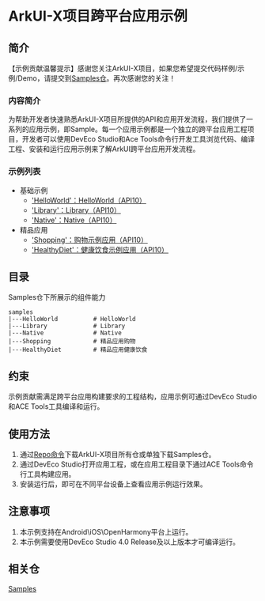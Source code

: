 # ArkUI-X项目跨平台应用示例

## 简介
【示例贡献温馨提示】感谢您关注ArkUI-X项目，如果您希望提交代码样例/示例/Demo，请提交到[Samples仓](https://gitee.com/arkui-x/samples)。再次感谢您的关注！

### 内容简介
为帮助开发者快速熟悉ArkUI-X项目所提供的API和应用开发流程，我们提供了一系列的应用示例，即Sample。每一个应用示例都是一个独立的跨平台应用工程项目，开发者可以使用DevEco Studio和Ace Tools命令行开发工具浏览代码、编译工程、安装和运行应用示例来了解ArkUI跨平台应用开发流程。

### 示例列表

- 基础示例
  - ['HelloWorld'：HelloWorld（API10）](HelloWorld)
  - ['Library'：Library（API10）](Library)
  - ['Native'：Native（API10）](Native)
- 精品应用
  - ['Shopping'：购物示例应用（API10）](Shopping)
  - ['HealthyDiet'：健康饮食示例应用（API10）](HealthyDiet)

## 目录

Samples仓下所展示的组件能力

```
samples
|---HelloWorld          # HelloWorld
|---Library             # Library
|---Native              # Native
|---Shopping            # 精品应用购物
|---HealthyDiet         # 精品应用健康饮食
```

## 约束

示例贡献需满足跨平台应用构建要求的工程结构，应用示例可通过DevEco Studio和ACE Tools工具编译和运行。

## 使用方法

1.  通过[Repo命令](https://gitee.com/arkui-x/manifest/blob/master/README.md)下载ArkUI-X项目所有仓或单独下载Samples仓。
2.  通过DevEco Studio打开应用工程，或在应用工程目录下通过ACE Tools命令行工具构建应用。
3.  安装运行后，即可在不同平台设备上查看应用示例运行效果。

## 注意事项

1.  本示例支持在Android\iOS\OpenHarmony平台上运行。
2.  本示例需要使用DevEco Studio 4.0 Release及以上版本才可编译运行。


## 相关仓

[Samples](https://gitee.com/arkui-x/samples)
